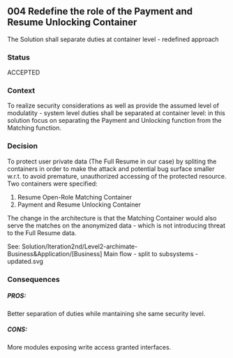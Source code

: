 ## 004 Redefine the role of the Payment and Resume Unlocking Container
The Solution shall separate duties at container level - redefined approach

### Status
ACCEPTED

### Context
To realize security considerations as well as provide the assumed level of modulatity - system level duties shall be separated at container level: in this solution focus on separating the Payment and Unlocking function from the Matching function.

### Decision
To protect user private data (The Full Resume in our case) by spliting the containers in order to make the attack and potential bug surface smaller w.r.t. to avoid premature, unauthorized accessing of the protected resource. 
Two containers were specified: 

 1. Resume Open-Role Matching Container
 2. Payment and Resume Unlocking Container

The change in the architecture is that the Matching Container would also serve the matches on the anonymized data - which is not introducing threat to the Full Resume data.

See: Solution/Iteration2nd/Level2-archimate-Business&Application/[Business] Main flow - split to subsystems - updated.svg

### Consequences

##### PROS:
Better separation of duties while mantaining she same security level. 

##### CONS:
More modules exposing write access granted interfaces. 